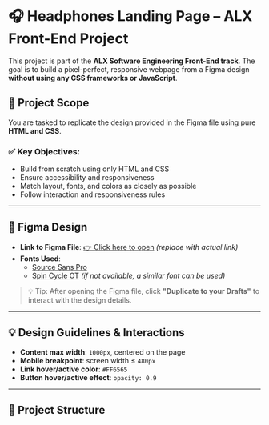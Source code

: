 # 🎧 Headphones Landing Page – ALX Front-End Project

This project is part of the **ALX Software Engineering Front-End track**. The goal is to build a pixel-perfect, responsive webpage from a Figma design **without using any CSS frameworks or JavaScript**.

## 📐 Project Scope

You are tasked to replicate the design provided in the Figma file using pure **HTML and CSS**.

### ✅ Key Objectives:
- Build from scratch using only HTML and CSS
- Ensure accessibility and responsiveness
- Match layout, fonts, and colors as closely as possible
- Follow interaction and responsiveness rules

---

## 🎨 Figma Design

- **Link to Figma File**: [👉 Click here to open](https://www.figma.com/file/xxxxx) *(replace with actual link)*
- **Fonts Used**: 
  - [Source Sans Pro](https://fonts.google.com/specimen/Source+Sans+Pro)
  - [Spin Cycle OT](https://www.fonts.com/font/spin-cycle-ot) *(if not available, a similar font can be used)*

> 💡 Tip: After opening the Figma file, click **"Duplicate to your Drafts"** to interact with the design details.

---

## 💡 Design Guidelines & Interactions

- **Content max width**: `1000px`, centered on the page
- **Mobile breakpoint**: screen width ≤ `480px`
- **Link hover/active color**: `#FF6565`
- **Button hover/active effect**: `opacity: 0.9`

---

## 📁 Project Structure